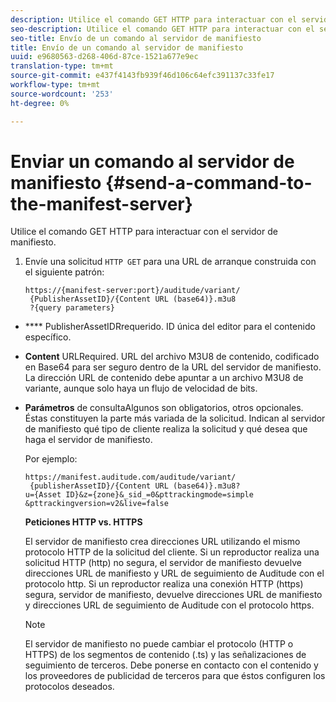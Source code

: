 ```yaml
---
description: Utilice el comando GET HTTP para interactuar con el servidor de manifiesto.
seo-description: Utilice el comando GET HTTP para interactuar con el servidor de manifiesto.
seo-title: Envío de un comando al servidor de manifiesto
title: Envío de un comando al servidor de manifiesto
uuid: e9680563-d268-406d-87ce-1521a677e9ec
translation-type: tm+mt
source-git-commit: e437f4143fb939f46d106c64efc391137c33fe17
workflow-type: tm+mt
source-wordcount: '253'
ht-degree: 0%

---
```



# Enviar un comando al servidor de manifiesto {#send-a-command-to-the-manifest-server}

Utilice el comando GET HTTP para interactuar con el servidor de manifiesto.

1. Envíe una solicitud `HTTP GET` para una URL de arranque construida con el siguiente patrón:

   ```
   https://{manifest-server:port}/auditude/variant/
    {PublisherAssetID}/{Content URL (base64)}.m3u8
    ?{query parameters}
   ```

* **** PublisherAssetIDRrequerido. ID única del editor para el contenido específico.

* **Content** URLRequired. URL del archivo M3U8 de contenido, codificado en Base64 para ser seguro dentro de la URL del servidor de manifiesto. La dirección URL de contenido debe apuntar a un archivo M3U8 de variante, aunque solo haya un flujo de velocidad de bits.

* **Parámetros** de consultaAlgunos son obligatorios, otros opcionales. Éstas constituyen la parte más variada de la solicitud. Indican al servidor de manifiesto qué tipo de cliente realiza la solicitud y qué desea que haga el servidor de manifiesto.

   Por ejemplo:

   ```
   https://manifest.auditude.com/auditude/variant/
    {publisherAssetID}/{Content URL (base64)}.m3u8?
   u={Asset ID}&z={zone}&_sid_=0&pttrackingmode=simple
   &pttrackingversion=v2&live=false
   ```

   **Peticiones HTTP vs. HTTPS**

   El servidor de manifiesto crea direcciones URL utilizando el mismo protocolo HTTP de la solicitud del cliente. Si un reproductor realiza una solicitud HTTP (http) no segura, el servidor de manifiesto devuelve direcciones URL de manifiesto y URL de seguimiento de Auditude con el protocolo http. Si un reproductor realiza una conexión HTTP (https) segura, servidor de manifiesto, devuelve direcciones URL de manifiesto y direcciones URL de seguimiento de Auditude con el protocolo https.

   >[!NOTE]
   >
   >El servidor de manifiesto no puede cambiar el protocolo (HTTP o HTTPS) de los segmentos de contenido (.ts) y las señalizaciones de seguimiento de terceros. Debe ponerse en contacto con el contenido y los proveedores de publicidad de terceros para que éstos configuren los protocolos deseados.
